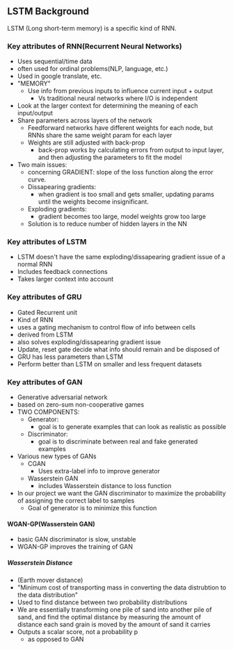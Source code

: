 ## LSTM Background
LSTM (Long short-term memory) is a specific kind of RNN.

### Key attributes of RNN(Recurrent Neural Networks)
- Uses sequential/time data
- often used for ordinal problems(NLP, language, etc.)
- Used in google translate, etc.
- "MEMORY"
    - Use info from previous inputs to influence current input + output
        - Vs traditional neural networks where I/O is independent
- Look at the larger context for determining the meaning of each input/output
- Share parameters across layers of the network
    - Feedforward networks have different weights for each node, but RNNs share the same weight param for each layer
    - Weights are still adjusted with back-prop
        - back-prop works by calculating errors from output to input layer, and then adjusting the parameters to fit the model
- Two main issues:
    - concerning GRADIENT: slope of the loss function along the error curve.
    - Dissapearing gradients:
        - when gradient is too small and gets smaller, updating params until the weights become insignificant.
    - Exploding gradients:
        - gradient becomes too large, model weights grow too large
    - Solution is to reduce number of hidden layers in the NN

### Key attributes of LSTM
- LSTM doesn't have the same exploding/dissapearing gradient issue of a normal RNN
- Includes feedback connections
- Takes larger context into account

### Key attributes of GRU
- Gated Recurrent unit
- Kind of RNN
 - uses a gating mechanism to control flow of info between cells
- derived from LSTM
- also solves exploding/dissapearing gradient issue
- Update, reset gate decide what info should remain and be disposed of
- GRU has less parameters than LSTM
- Perform better than LSTM on smaller and less frequent datasets

### Key attributes of GAN
- Generative adversarial network
- based on zero-sum non-cooperative games
- TWO COMPONENTS:
    - Generator:
        - goal is to generate examples that can look as realistic as possible
    - Discriminator:
        - goal is to discriminate between real and fake generated examples
- Various new types of GANs
    - CGAN
        - Uses extra-label info to improve generator
    - Wasserstein GAN
        - includes Wasserstein distance to loss function
- In our project we want the GAN discriminator to maximize the probability of assigning the correct label to samples
    - Goal of generator is to minimize this function

#### WGAN-GP(Wasserstein GAN)
- basic GAN discriminator is slow, unstable
- WGAN-GP improves the training of GAN

##### Wasserstein Distance
- (Earth mover distance)
- "Minimum cost of transporting mass in converting the data distrubtion to the data distribution"
- Used to find distance between two probability distributions
- We are essentially transforming one pile of sand into another pile of sand, and find the optimal distance by measuring the amount of distance each sand grain is moved by the amount of sand it carries
- Outputs a scalar score, not a probability p
    - as opposed to GAN



 